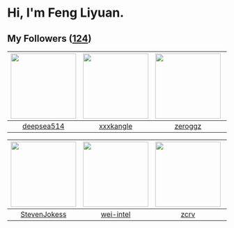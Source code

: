 # Hi, I'm Feng Liyuan.

## My Followers ([124](https://github.com/SunRunAway?tab=followers))

| <img src="https://avatars.githubusercontent.com/u/74522790?v=4" width="150" height="150" /> | <img src="https://avatars.githubusercontent.com/u/88874211?v=4" width="150" height="150" /> | <img src="https://avatars.githubusercontent.com/u/55519398?v=4" width="150" height="150" /> | <img src="https://avatars.githubusercontent.com/u/75587879?v=4" width="150" height="150" /> |
| :-----------------------------------------------------------------------------------------: | :-----------------------------------------------------------------------------------------: | :-----------------------------------------------------------------------------------------: | :-----------------------------------------------------------------------------------------: |
|                         [deepsea514](https://github.com/deepsea514)                         |                          [xxxkangle](https://github.com/xxxkangle)                          |                            [zeroggz](https://github.com/zeroggz)                            |                           [Biloonov](https://github.com/Biloonov)                           |

| <img src="https://avatars.githubusercontent.com/u/71307974?v=4" width="150" height="150" /> | <img src="https://avatars.githubusercontent.com/u/171114883?v=4" width="150" height="150" /> | <img src="https://avatars.githubusercontent.com/u/119645983?v=4" width="150" height="150" /> | <img src="https://avatars.githubusercontent.com/u/43768654?v=4" width="150" height="150" /> |
| :-----------------------------------------------------------------------------------------: | :------------------------------------------------------------------------------------------: | :------------------------------------------------------------------------------------------: | :-----------------------------------------------------------------------------------------: |
|                       [StevenJokess](https://github.com/StevenJokess)                       |                           [wei-intel](https://github.com/wei-intel)                          |                                [zcrv](https://github.com/zcrv)                               |                            [erwadba](https://github.com/erwadba)                            |